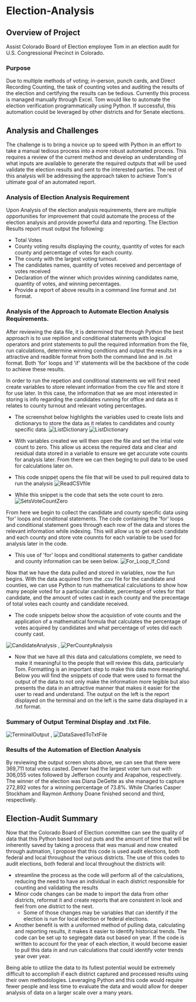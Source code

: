 # Election-Analysis

## Overview of Project
Assist Colorado Board of Election employee Tom in an election audit for U.S. Congressional Precinct in Colorado.

### Purpose
Due to multiple methods of voting; in-person, punch cards, and Direct Recording Counting, the task of counting votes and auditing the results of the election and certifying the results can be tedious.  Currently this process is managed manually through Excel. Tom would like to automate the election verification programmatically using Python.  If successful, this automation could be leveraged by other districts and for Senate elections.

## Analysis and Challenges
The challenge is to bring a novice up to speed with Python in an effort to take a manual tedious process into a more robust automated process.  This requires a review of the current method and develop an understanding of what inputs are available to generate the required outputs that will be used validate the election results and sent to the interested parties. The rest of this analysis will be addressing the approach taken to achieve Tom's ultimate goal of an automated report.

### Analysis of Election Analysis Requirement

Upon Analysis of the election analysis requirements, there are multiple opportunities for improvement that could automate the process of the election analysis and provide powerful data and reporting.  The Election Results report must output the following: 

*  Total Votes
*  County voting results displaying the county, quantity of votes for each county and percentage of votes for each county. 
*  The county with the largest voting turnout.
*  The candidates names, quantity of votes received and percentage of votes received
*  Declaration of the winner which provides winning candidates name, quantity of votes, and winning percentages.
*  Provide a report of above results in a command line format and .txt format.

### Analysis of the Approach to Automate Election Analysis Requirements.
After reviewing the data file, it is determined that through Python the best approach is to use repition and conditional statements with logical operators and print statements to pull the required information from the file, run calculations, determine winning condtions and output the results in a attractive and readible format from both the command line and in .txt format.  Both 'for' loops and 'if' statements will be the backbone of the code to achieve these results. 

In order to run the repetion and conditional statements we will first need create variables to store relevant information from the csv file and store it for use later.  In this case, the information that we are most interested in storing is info regarding the candidates running for office and data as it relates to county turnout and relevant voting percentages.

*   The screenshot below highlights the variables used to create lists and dictionarys to store the data as it relates to candidates and county specific data.
![ListDictionary](resources/ListDictionary.png)
![ListDictionary](resources/ListDictionary.png)

*  With variables created we will then open the file and set the intial vote count to zero.  This allow us access the required data and clear and residual data stored in a variable to ensure we get accurate vote counts for analysis later. From there we can then beging to pull data to be used for calculations later on.

*  This code snippet opens the file that will be used to pull required data to run the analysis
![ReadCSVfile](resources/ReadCSVfile.png)

*  While this snippet is the code that sets the vote count to zero.
![SetsVoteCountZero](resources/SetsVoteCountZero.png)

From here we begin to collect the candidate and county specific data using 'for' loops and conditonal statements.  The code containing the 'for' loops and conditional statement goes through each row of the data and stores the relevant information while indexing.  This will allow us to get each candidate and each county and store vote counnts for each variable to be used for analysis later in the code.  

* This use of 'for' loops and conditional statements to gather candidate and county information can be seen below.
![For_Loop_If_Cond](resources/For_Loop_If_Cond.png)

Now that we have the data pulled and stored in variables, now the fun begins.  With the data acquired from the .csv file for the candidate and counties, we can use Python to run mathematical calculations to show how many people voted for a particular candidate, percentage of votes for that candidate, and the amount of votes cast in each county and the precentage of total votes each county and candidate received.

* The code snippets below show the acquistion of vote counts and the application of a mathematical formula that calculates the percentage of votes acquired by candidates and what percentage of votes did each county cast.

![CandidateAnalysis](resources/CandidateAnalysis.png) , ![PerCountyAnalysis](resources/PerCountyAnalysis.png)

* Now that we have all this data and calculations complete, we need to make it meaningful to the people that will review this data, particularly Tom.  Formatting is an important step to make this data more meaningful.  Below you will find the snippets of code that were used to format the output of the data to not only make the information more legible but also presents the data in an attractive manner that makes it easier for the user to read and understand.  The output on the left is the report displayed on the terminal and on the left is the same data displayed in a .txt format.

### Summary of Output Terminal Display and .txt File.

![TerminalOutput](resources/TerminalOutput.png) , ![DataSavedToTxtFile](resources/DataSavedToTxtFile.png)

### Results of the Automation of Election Analysis

By reviewing the output screen shots above, we can see that there were 369,711 total votes casted.  Denver had the largest voter turn out with 306,055 votes followed by Jefferson county and Arapahoe, respectively.  The winner of the election was Diana DeGette as she managed to capture 272,892 votes for a winning percentage of 73.8%.  While Charles Casper Stockham and Raymon Anthony Doane finished second and third, respectively.

## Election-Audit Summary

Now that the Colorado Board of Election committee can see the quality of data that this Python based tool out puts and the amount of time that will be inherently saved by taking a process that was manual and now created through autmation, I propose that this code is used audit elections, both federal and local throughout the various districts.
The use of this codes to audit elections, both federal and local throughout the districts will:
 
 * streamline the process as the code will perform all of the calculations, reducing the need to have an individual in each district responsible for counting and validating the results
 * Minor code changes can be made to import the data from other districts, reformat it and create reports that are consistent in look and feel from one district to the next.
    * Some of those changes may be variables that can identify if the election is run for local election or federal elections.
 * Another benefit is with a uniformed method of pulling data, calculating and reporting results, it makes it easier to identify historical trends.  The code can be set up to segregate data out based on year. If the code is written to account for the year of each election, it would become easier to pull this data in and run calculations that could identify voter trends year over year.  

Being able to utilize the data to its fullest potential would be extremely difficult to accomplish if each district captured and processed results using their own methodologies. Leveraging Python and this code would require fewer people and less time to evaluate the data and would allow for deeper analysis of data on a larger scale over a many years.

